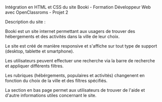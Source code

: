 Intégration en HTML et CSS du site Booki - Formation Développeur Web avec OpenClassroms - Projet 2 

Description du site :

Booki est un site internet permettant aux usagers de trouver des hébergements et des activités dans la ville de leur choix.

Le site est créé de manière responsive et s'affiche sur tout type de support (desktop, tablette et smartphone).

Les utilisateurs peuvent effectuer une recherche via la barre de recherche et appliquer différents filtres.

Les rubriques (hébérgements, populaires et activités) changenent en fonction du choix de la ville et des filtres spécifiés.

La section en bas page permet aux utilisateurs de trouver de l'aide et d'autre informations utiles concernant le site.
